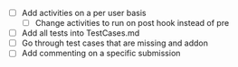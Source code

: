 - [ ] Add activities on a per user basis
  - [ ] Change activities to run on post hook instead of pre
- [ ] Add all tests into TestCases.md
- [ ] Go through test cases that are missing and addon
- [ ] Add commenting on a specific submission

